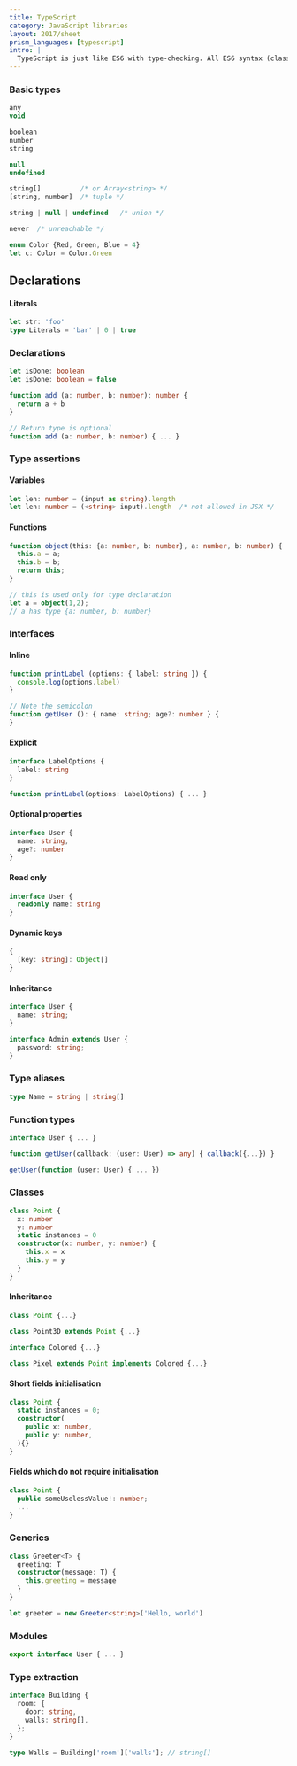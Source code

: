 ```yaml
---
title: TypeScript
category: JavaScript libraries
layout: 2017/sheet
prism_languages: [typescript]
intro: |
  TypeScript is just like ES6 with type-checking. All ES6 syntax (classes, etc) should work.
---
```


### Basic types

```ts
any
void

boolean
number
string

null
undefined

string[]          /* or Array<string> */
[string, number]  /* tuple */

string | null | undefined   /* union */

never  /* unreachable */
```

```ts
enum Color {Red, Green, Blue = 4}
let c: Color = Color.Green
```

## Declarations
#### Literals

```ts
let str: 'foo'
type Literals = 'bar' | 0 | true
```

### Declarations

```ts
let isDone: boolean
let isDone: boolean = false
```

```ts
function add (a: number, b: number): number {
  return a + b
}

// Return type is optional
function add (a: number, b: number) { ... }
```

### Type assertions

#### Variables

```ts
let len: number = (input as string).length
let len: number = (<string> input).length  /* not allowed in JSX */
```

#### Functions

```ts
function object(this: {a: number, b: number}, a: number, b: number) {
  this.a = a;
  this.b = b;
  return this;
}

// this is used only for type declaration
let a = object(1,2);
// a has type {a: number, b: number}
```

### Interfaces

#### Inline

```ts
function printLabel (options: { label: string }) {
  console.log(options.label)
}

// Note the semicolon
function getUser (): { name: string; age?: number } {
}
```

#### Explicit

```ts
interface LabelOptions {
  label: string
}

function printLabel(options: LabelOptions) { ... }
```

#### Optional properties

```ts
interface User {
  name: string,
  age?: number
}
```

#### Read only

```ts
interface User {
  readonly name: string
}
```

#### Dynamic keys

```ts
{
  [key: string]: Object[]
}
```

#### Inheritance

```ts
interface User {
  name: string;
}

interface Admin extends User {
  password: string;
}
```

### Type aliases

```ts
type Name = string | string[]
```

### Function types

```ts
interface User { ... }

function getUser(callback: (user: User) => any) { callback({...}) }

getUser(function (user: User) { ... })
```

### Classes

```ts
class Point {
  x: number
  y: number
  static instances = 0
  constructor(x: number, y: number) {
    this.x = x
    this.y = y
  }
}
```

#### Inheritance

```ts
class Point {...}

class Point3D extends Point {...}

interface Colored {...}

class Pixel extends Point implements Colored {...}
```

#### Short fields initialisation

```ts
class Point {
  static instances = 0;
  constructor(
    public x: number,
    public y: number,
  ){}
}
```

#### Fields which do not require initialisation

```ts
class Point {
  public someUselessValue!: number;
  ...
}
```

### Generics

```ts
class Greeter<T> {
  greeting: T
  constructor(message: T) {
    this.greeting = message
  }
}

let greeter = new Greeter<string>('Hello, world')
```

### Modules

```ts
export interface User { ... }
```

### Type extraction

```ts
interface Building {
  room: {
    door: string,
    walls: string[],
  };
}

type Walls = Building['room']['walls']; // string[]
```

